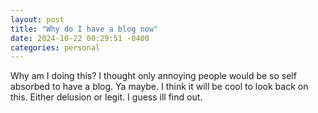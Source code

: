 ```yaml
---
layout: post
title: "Why do I have a blog now"
date: 2024-10-22 00:29:51 -0400
categories: personal
---
```

Why am I doing this? I thought only annoying people would be so self absorbed to have a blog. Ya maybe. I think it will be cool to look back on this. Either delusion or legit. I guess ill find out.
